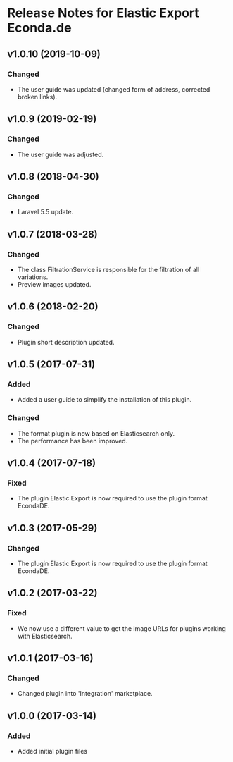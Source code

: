 # Release Notes for Elastic Export Econda.de

## v1.0.10 (2019-10-09)

### Changed
- The user guide was updated (changed form of address, corrected broken links).

## v1.0.9 (2019-02-19)

### Changed
- The user guide was adjusted.

## v1.0.8 (2018-04-30)

### Changed
- Laravel 5.5 update.

## v1.0.7 (2018-03-28)

### Changed
- The class FiltrationService is responsible for the filtration of all variations.
- Preview images updated. 

## v1.0.6 (2018-02-20)

### Changed
- Plugin short description updated.

## v1.0.5 (2017-07-31)

### Added
- Added a user guide to simplify the installation of this plugin.

### Changed
- The format plugin is now based on Elasticsearch only.
- The performance has been improved.

## v1.0.4 (2017-07-18)

### Fixed
- The plugin Elastic Export is now required to use the plugin format EcondaDE.

## v1.0.3 (2017-05-29)

### Changed
- The plugin Elastic Export is now required to use the plugin format EcondaDE.

## v1.0.2 (2017-03-22)

### Fixed
- We now use a different value to get the image URLs for plugins working with Elasticsearch.

## v1.0.1 (2017-03-16)

### Changed
- Changed plugin into 'Integration' marketplace.

## v1.0.0 (2017-03-14)
 
### Added
- Added initial plugin files
